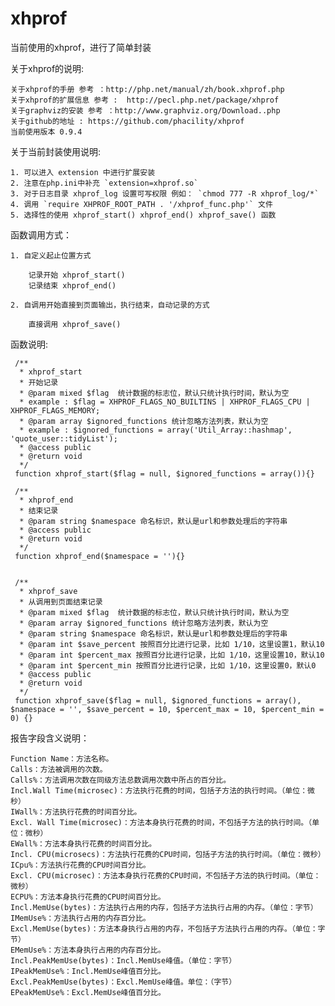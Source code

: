 # xhprof
当前使用的xhprof，进行了简单封装



关于xhprof的说明:

    关于xhprof的手册 参考 ：http://php.net/manual/zh/book.xhprof.php
    关于xhprof的扩展信息 参考 :  http://pecl.php.net/package/xhprof
    关于graphviz的安装 参考 ：http://www.graphviz.org/Download..php
    关于github的地址 : https://github.com/phacility/xhprof
    当前使用版本 0.9.4

关于当前封装使用说明:

    1. 可以进入 extension 中进行扩展安装
    2. 注意在php.ini中补充 `extension=xhprof.so`
    3. 对于日志目录 xhprof_log 设置可写权限 例如： `chmod 777 -R xhprof_log/*`
    4. 调用 `require XHPROF_ROOT_PATH . '/xhprof_func.php'` 文件
    5. 选择性的使用 xhprof_start() xhprof_end() xhprof_save() 函数

函数调用方式：

    1. 自定义起止位置方式

        记录开始 xhprof_start()
        记录结束 xhprof_end()

    2. 自调用开始直接到页面输出，执行结束，自动记录的方式

        直接调用 xhprof_save()


函数说明:

     /** 
      * xhprof_start 
      * 开始记录
      * @param mixed $flag  统计数据的标志位，默认只统计执行时间，默认为空
      * example : $flag = XHPROF_FLAGS_NO_BUILTINS | XHPROF_FLAGS_CPU | XHPROF_FLAGS_MEMORY;
      * @param array $ignored_functions 统计忽略方法列表，默认为空
      * example : $ignored_functions = array('Util_Array::hashmap', 'quote_user::tidyList');
      * @access public
      * @return void
      */
     function xhprof_start($flag = null, $ignored_functions = array()){}
     
     /**
      * xhprof_end 
      * 结束记录
      * @param string $namespace 命名标识，默认是url和参数处理后的字符串
      * @access public
      * @return void
      */
     function xhprof_end($namespace = ''){}
      
     
     /**
      * xhprof_save 
      * 从调用到页面结束记录
      * @param mixed $flag  统计数据的标志位，默认只统计执行时间，默认为空
      * @param array $ignored_functions 统计忽略方法列表，默认为空
      * @param string $namespace 命名标识，默认是url和参数处理后的字符串
      * @param int $save_percent 按照百分比进行记录，比如 1/10，这里设置1，默认10
      * @param int $percent_max 按照百分比进行记录，比如 1/10，这里设置10，默认10
      * @param int $percent_min 按照百分比进行记录，比如 1/10，这里设置0，默认0
      * @access public
      * @return void
      */
     function xhprof_save($flag = null, $ignored_functions = array(), $namespace = '', $save_percent = 10, $percent_max = 10, $percent_min = 0) {}

报告字段含义说明：

    Function Name：方法名称。
    Calls：方法被调用的次数。
    Calls%：方法调用次数在同级方法总数调用次数中所占的百分比。
    Incl.Wall Time(microsec)：方法执行花费的时间，包括子方法的执行时间。（单位：微秒）
    IWall%：方法执行花费的时间百分比。
    Excl. Wall Time(microsec)：方法本身执行花费的时间，不包括子方法的执行时间。（单位：微秒）
    EWall%：方法本身执行花费的时间百分比。
    Incl. CPU(microsecs)：方法执行花费的CPU时间，包括子方法的执行时间。（单位：微秒）
    ICpu%：方法执行花费的CPU时间百分比。
    Excl. CPU(microsec)：方法本身执行花费的CPU时间，不包括子方法的执行时间。（单位：微秒）
    ECPU%：方法本身执行花费的CPU时间百分比。
    Incl.MemUse(bytes)：方法执行占用的内存，包括子方法执行占用的内存。（单位：字节）
    IMemUse%：方法执行占用的内存百分比。
    Excl.MemUse(bytes)：方法本身执行占用的内存，不包括子方法执行占用的内存。（单位：字节）
    EMemUse%：方法本身执行占用的内存百分比。
    Incl.PeakMemUse(bytes)：Incl.MemUse峰值。（单位：字节）
    IPeakMemUse%：Incl.MemUse峰值百分比。
    Excl.PeakMemUse(bytes)：Excl.MemUse峰值。单位：（字节）
    EPeakMemUse%：Excl.MemUse峰值百分比。
